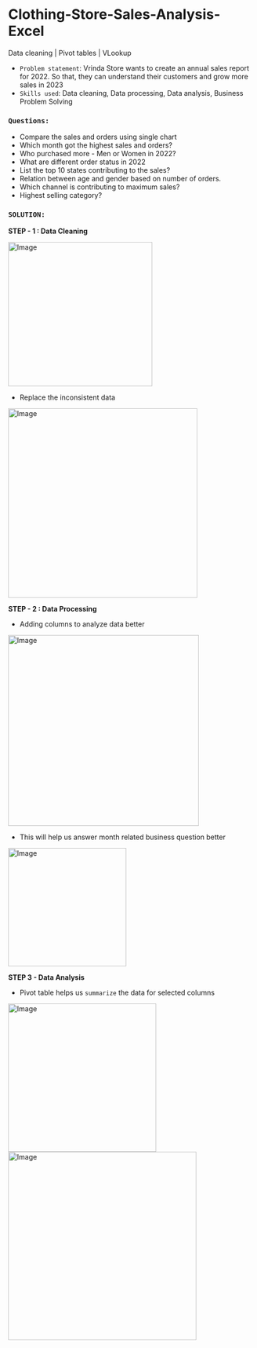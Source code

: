 # Clothing-Store-Sales-Analysis-Excel
Data cleaning | Pivot tables | VLookup

- `Problem statement`: Vrinda Store wants to create an annual sales report for 2022. So that, they can understand their customers and grow more sales in 2023
- `Skills used`: Data cleaning, Data processing, Data analysis, Business Problem Solving

### **`Questions:`**

- Compare the sales and orders using single chart
- Which month got the highest sales and orders?
- Who purchased more - Men or Women in 2022?
- What are different order status in 2022
- List the top 10 states contributing to the sales?
- Relation between age and gender based on number of orders.
- Which channel is contributing to maximum sales?
- Highest selling category?

### **`SOLUTION:`**

**STEP - 1 : Data Cleaning**

<img width="294" alt="Image" src="https://github.com/user-attachments/assets/787b4cd0-89e1-48a4-889f-b03578b3ef52" />

- Replace the inconsistent data
    
<img width="386" alt="Image" src="https://github.com/user-attachments/assets/eba9a9ef-3b77-45bf-85f0-8f8bcd23be5d" />


**STEP - 2 : Data Processing**

- Adding columns to analyze data better
  
<img width="389" alt="Image" src="https://github.com/user-attachments/assets/3fc99330-27c4-4c81-b7b1-b1a741d1a00d" />

- This will help us answer month related business question better

<img width="241" alt="Image" src="https://github.com/user-attachments/assets/a214d7bb-774e-499f-9611-cf83459b62ec" />

**STEP 3 - Data Analysis**

- Pivot table helps us `summarize` the data for selected columns

<img width="302" alt="Image" src="https://github.com/user-attachments/assets/0454e77d-e5ff-4663-8173-cddfdf414b21" />


<img width="384" alt="Image" src="https://github.com/user-attachments/assets/acf53d42-8e78-41c0-8dda-8d7b6298ce00" />


